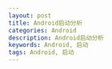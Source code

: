 ```yaml
---
layout: post
title: Android启动分析
categories: Android
description: Android启动分析
keywords: Android, 启动
tags: Android, 启动
---
```


